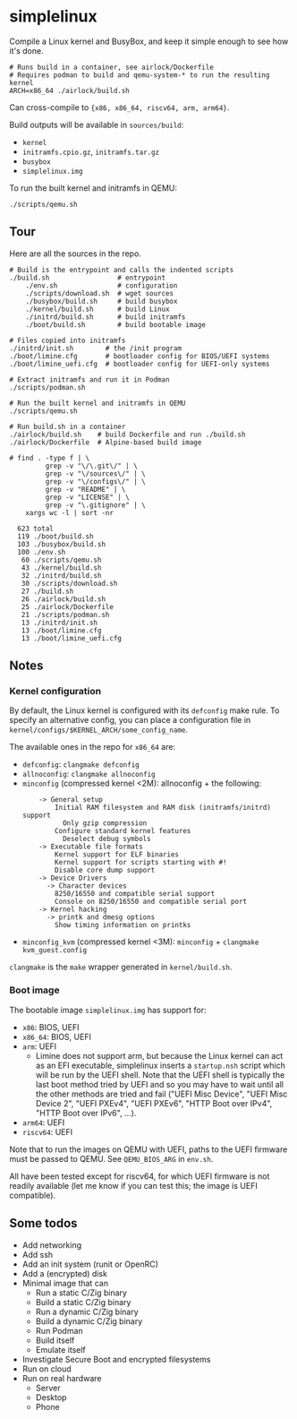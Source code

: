 # simplelinux

Compile a Linux kernel and BusyBox, and keep it simple enough to see how it's
done.

```
# Runs build in a container, see airlock/Dockerfile
# Requires podman to build and qemu-system-* to run the resulting kernel
ARCH=x86_64 ./airlock/build.sh
```

Can cross-compile to `{x86, x86_64, riscv64, arm, arm64}`.

Build outputs will be available in `sources/build`:
* `kernel`
* `initramfs.cpio.gz`, `initramfs.tar.gz`
* `busybox`
* `simplelinux.img`

To run the built kernel and initramfs in QEMU:

```
./scripts/qemu.sh
```

## Tour

Here are all the sources in the repo.

```
# Build is the entrypoint and calls the indented scripts
./build.sh                 # entrypoint
    ./env.sh               # configuration
    ./scripts/download.sh  # wget sources
    ./busybox/build.sh     # build busybox
    ./kernel/build.sh      # build Linux
    ./initrd/build.sh      # build initramfs
    ./boot/build.sh        # build bootable image

# Files copied into initramfs
./initrd/init.sh        # the /init program
./boot/limine.cfg       # bootloader config for BIOS/UEFI systems
./boot/limine_uefi.cfg  # bootloader config for UEFI-only systems

# Extract initramfs and run it in Podman
./scripts/podman.sh

# Run the built kernel and initramfs in QEMU
./scripts/qemu.sh

# Run build.sh in a container
./airlock/build.sh    # build Dockerfile and run ./build.sh
./airlock/Dockerfile  # Alpine-based build image
```

```
# find . -type f | \
         grep -v "\/\.git\/" | \
         grep -v "\/sources\/" | \
         grep -v "\/configs\/" | \
         grep -v "README" | \
         grep -v "LICENSE" | \
         grep -v "\.gitignore" | \
    xargs wc -l | sort -nr

  623 total
  119 ./boot/build.sh
  103 ./busybox/build.sh
  100 ./env.sh
   60 ./scripts/qemu.sh
   43 ./kernel/build.sh
   32 ./initrd/build.sh
   30 ./scripts/download.sh
   27 ./build.sh
   26 ./airlock/build.sh
   25 ./airlock/Dockerfile
   21 ./scripts/podman.sh
   13 ./initrd/init.sh
   13 ./boot/limine.cfg
   13 ./boot/limine_uefi.cfg
```

## Notes

### Kernel configuration

By default, the Linux kernel is configured with its `defconfig` make rule.
To specify an alternative config, you can place a configuration file in
`kernel/configs/$KERNEL_ARCH/some_config_name`.

The available ones in the repo for `x86_64` are:
* `defconfig`: `clangmake defconfig`
* `allnoconfig`: `clangmake allnoconfig`
* `minconfig` (compressed kernel <2M): allnoconfig + the following:
    ```
        -> General setup
            Initial RAM filesystem and RAM disk (initramfs/initrd) support
              Only gzip compression
            Configure standard kernel features
              Deselect debug symbols
        -> Executable file formats
            Kernel support for ELF binaries
            Kernel support for scripts starting with #!
            Disable core dump support
        -> Device Drivers
          -> Character devices
            8250/16550 and compatible serial support
            Console on 8250/16550 and compatible serial port
        -> Kernel hacking
          -> printk and dmesg options
            Show timing information on printks
    ```
* `minconfig_kvm` (compressed kernel <3M): `minconfig` +
  `clangmake kvm_guest.config`

`clangmake` is the `make` wrapper generated in `kernel/build.sh`.

### Boot image

The bootable image `simplelinux.img` has support for:
* `x86`: BIOS, UEFI
* `x86_64`: BIOS, UEFI
* `arm`: UEFI
  * Limine does not support arm, but because the Linux kernel can act as an
    EFI executable, simplelinux inserts a `startup.nsh` script which will be
    run by the UEFI shell. Note that the UEFI shell is typically the last boot
    method tried by UEFI and so you may have to wait until all the other methods
    are tried and fail ("UEFI Misc Device", "UEFI Misc Device 2", "UEFI PXEv4",
    "UEFI PXEv6", "HTTP Boot over IPv4", "HTTP Boot over IPv6", ...).
* `arm64`: UEFI
* `riscv64`: UEFI

Note that to run the images on QEMU with UEFI, paths to the UEFI firmware must
be passed to QEMU. See `QEMU_BIOS_ARG` in `env.sh`.

All have been tested except for riscv64, for which UEFI firmware is not readily
available (let me know if you can test this; the image is UEFI compatible).

## Some todos

* Add networking
* Add ssh
* Add an init system (runit or OpenRC)
* Add a (encrypted) disk
* Minimal image that can
  * Run a static C/Zig binary
  * Build a static C/Zig binary
  * Run a dynamic C/Zig binary
  * Build a dynamic C/Zig binary
  * Run Podman
  * Build itself
  * Emulate itself
* Investigate Secure Boot and encrypted filesystems
* Run on cloud
* Run on real hardware
  * Server
  * Desktop
  * Phone

